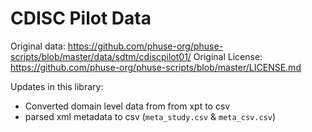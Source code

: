 # CDISC Pilot Data

Original data: https://github.com/phuse-org/phuse-scripts/blob/master/data/sdtm/cdiscpilot01/
Original License: https://github.com/phuse-org/phuse-scripts/blob/master/LICENSE.md

Updates in this library:
- Converted domain level data from from xpt to csv
- parsed xml metadata to csv (`meta_study.csv` & `meta_csv.csv`)